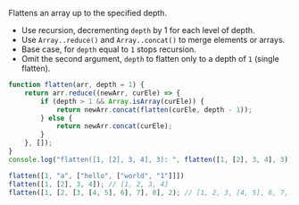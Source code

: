 Flattens an array up to the specified depth.

* Use recursion, decrementing `depth` by 1 for each level of depth.
* Use `Array..reduce()` and `Array..concat()` to merge elements or arrays.
* Base case, for `depth` equal to `1` stops recursion.
* Omit the second argument,  `depth` to flatten only to a depth of `1` (single flatten).

``` js
function flatten(arr, depth = 1) {
    return arr.reduce((newArr, curEle) => {
        if (depth > 1 && Array.isArray(curEle)) {
            return newArr.concat(flatten(curEle, depth - 1));
        } else {
            return newArr.concat(curEle);
        }
    }, []);
}
console.log("flatten([1, [2], 3, 4], 3): ", flatten([1, [2], 3, 4], 3));
```

``` js
flatten([1, "a", ["hello", ["world", "1"]]])
flatten([1, [2], 3, 4]); // [1, 2, 3, 4]
flatten([1, [2, [3, [4, 5], 6], 7], 8], 2); // [1, 2, 3, [4, 5], 6, 7, 8]
```
